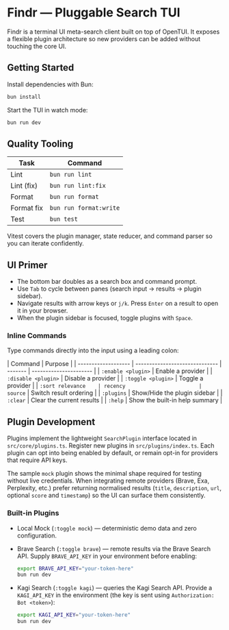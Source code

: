 # Findr — Pluggable Search TUI

Findr is a terminal UI meta-search client built on top of OpenTUI. It exposes a flexible plugin
architecture so new providers can be added without touching the core UI.

## Getting Started

Install dependencies with Bun:

```bash
bun install
```

Start the TUI in watch mode:

```bash
bun run dev
```

## Quality Tooling

| Task       | Command                |
| ---------- | ---------------------- |
| Lint       | `bun run lint`         |
| Lint (fix) | `bun run lint:fix`     |
| Format     | `bun run format`       |
| Format fix | `bun run format:write` |
| Test       | `bun test`             |

Vitest covers the plugin manager, state reducer, and command parser so you can iterate confidently.

## UI Primer

- The bottom bar doubles as a search box and command prompt.
- Use `Tab` to cycle between panes (search input → results → plugin sidebar).
- Navigate results with arrow keys or `j/k`. Press `Enter` on a result to open it in your browser.
- When the plugin sidebar is focused, toggle plugins with `Space`.

### Inline Commands

Type commands directly into the input using a leading colon:

| Command             | Purpose                        |
| ------------------- | ------------------------------ | ------- | ---------------------- |
| `:enable <plugin>`  | Enable a provider              |
| `:disable <plugin>` | Disable a provider             |
| `:toggle <plugin>`  | Toggle a provider              |
| `:sort relevance    | recency                        | source` | Switch result ordering |
| `:plugins`          | Show/Hide the plugin sidebar   |
| `:clear`            | Clear the current results      |
| `:help`             | Show the built-in help summary |

## Plugin Development

Plugins implement the lightweight `SearchPlugin` interface located in `src/core/plugins.ts`.
Register new plugins in `src/plugins/index.ts`. Each plugin can opt into being enabled by default,
or remain opt-in for providers that require API keys.

The sample `mock` plugin shows the minimal shape required for testing without live credentials.
When integrating remote providers (Brave, Exa, Perplexity, etc.) prefer returning normalised
results (`title`, `description`, `url`, optional `score` and `timestamp`) so the UI can surface
them consistently.

### Built-in Plugins

- Local Mock (`:toggle mock`) — deterministic demo data and zero configuration.
- Brave Search (`:toggle brave`) — remote results via the Brave Search API. Supply `BRAVE_API_KEY`
  in your environment before enabling:

  ```bash
  export BRAVE_API_KEY="your-token-here"
  bun run dev
  ```
- Kagi Search (`:toggle kagi`) — queries the Kagi Search API. Provide a `KAGI_API_KEY` in the
  environment (the key is sent using `Authorization: Bot <token>`):

  ```bash
  export KAGI_API_KEY="your-token-here"
  bun run dev
  ```
